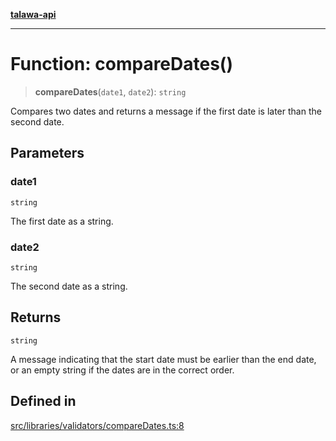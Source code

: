 [**talawa-api**](../../../../README.md)

***

# Function: compareDates()

> **compareDates**(`date1`, `date2`): `string`

Compares two dates and returns a message if the first date is later than the second date.

## Parameters

### date1

`string`

The first date as a string.

### date2

`string`

The second date as a string.

## Returns

`string`

A message indicating that the start date must be earlier than the end date, or an empty string if the dates are in the correct order.

## Defined in

[src/libraries/validators/compareDates.ts:8](https://github.com/Suyash878/talawa-api/blob/b5a9d8b4a1ea678a3d6f5b710b3721f91a3052fc/src/libraries/validators/compareDates.ts#L8)
